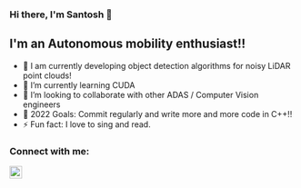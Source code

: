 ### Hi there, I'm Santosh 👋 

## I'm an Autonomous mobility enthusiast!!

- 🔭 I am currently developing object detection algorithms for noisy LiDAR point clouds!
- 🌱 I’m currently learning CUDA
- 👯 I’m looking to collaborate with other ADAS / Computer Vision engineers
- 🥅 2022 Goals: Commit regularly and write more and more code in C++!!
- ⚡ Fun fact: I love to sing and read.

### Connect with me:

[<img align="left" alt="Santosh | LinkedIn" width="22px" src="https://cdn.jsdelivr.net/npm/simple-icons@v3/icons/linkedin.svg" />][linkedin]

<br />
</details>

[linkedin]: https://www.linkedin.com/in/santoshkasam/

<!---
Santoshkasam/Santoshkasam is a ✨ special ✨ repository because its `README.md` (this file) appears on your GitHub profile.
You can click the Preview link to take a look at your changes.
--->
